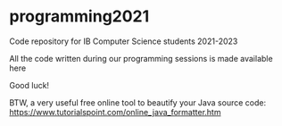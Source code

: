 # programming2021
Code repository for IB Computer Science students 2021-2023

All the code written during our programming sessions is made available here

Good luck!

BTW, a very useful free online tool to beautify your Java source code:
https://www.tutorialspoint.com/online_java_formatter.htm
